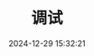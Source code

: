 ---
bookCollapseSection: true
weight: 218
title: 调试
date: 2024-12-29 15:32:21
image: https://s2.loli.net/2025/09/24/hzeyjtaJWSTmg32.png
---